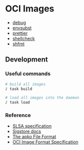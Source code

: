 # OCI Images

- [debug](./debug)
- [envsubst](./envsubst)
- [prettier](./prettier)
- [shellcheck](./shellcheck)
- [shfmt](./shfmt)

## Development

### Useful commands

```bash
# build all images
♪ task build

# load all images into the daemon
♪ task load
```

### Reference

- [SLSA specification](https://slsa.dev)
- [Sigstore docs](https://docs.sigstore.dev)
- [The apko File Format](https://github.com/chainguard-dev/apko/blob/f9d2fa482716570642219f000fe090d3c46c67e6/docs/apko_file.md)
- [OCI Image Format Specification](https://github.com/opencontainers/image-spec/blob/6a983fd8be10f63063ce6452be099cd6e20fb36b/README.md)
